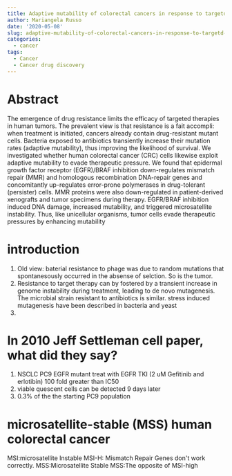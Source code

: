```yaml
---
title: Adaptive mutability of colorectal cancers in response to targetd therapies
author: Mariangela Russo
date: '2020-05-08'
slug: adaptive-mutability-of-colorectal-cancers-in-response-to-targetd-therapies
categories:
  - cancer
tags:
  - Cancer
  - Cancer drug discovery
---
```


# Abstract

The emergence of drug resistance limits the efficacy of targeted therapies in human tumors. The prevalent view is that resistance is a fait accompli: when treatment is initiated, cancers already contain
drug-resistant mutant cells. Bacteria exposed to antibiotics transiently increase their mutation rates (adaptive mutability), thus improving the likelihood of survival. We investigated whether human colorectal cancer (CRC) cells likewise exploit adaptive mutability to evade therapeutic pressure. We found that epidermal growth factor receptor (EGFR)/BRAF inhibition down-regulates mismatch repair (MMR) and homologous recombination DNA-repair genes and concomitantly up-regulates error-prone polymerases in drug-tolerant (persister) cells. MMR proteins were also down-regulated in patient-derived xenografts and tumor specimens during therapy. EGFR/BRAF inhibition induced DNA damage, increased mutability, and triggered microsatellite instability. Thus, like unicellular organisms, tumor cells evade therapeutic pressures by enhancing mutability

# introduction

1.  Old view: baterial resistance to phage was due to random mutations
that spontanesously occurred in the absense of selction. So is the tumor.
2. Resistance to target therapy can by fostered by a transient increase in genome instability during treatment, leading to de novo mutagenesis.
The microbial strain resistant to antibiotics is similar. stress induced mutagenesis have been described in bacteria and yeast
3. 



# In 2010 Jeff Settleman cell paper, what did they say?
1. NSCLC PC9 EGFR mutant treat with EGFR TKI (2 uM Gefitinib and erlotibin) 100 fold greater than IC50
2. viable quescent cells can be detected 9 days later
3. 0.3% of the the starting PC9 population

# microsatellite-stable (MSS) human colorectal cancer

MSI:microsatellite Instable
MSI-H: Mismatch Repair Genes  don't work correctly.
MSS:Microsatellite Stable
MSS:The opposite of MSI-high


